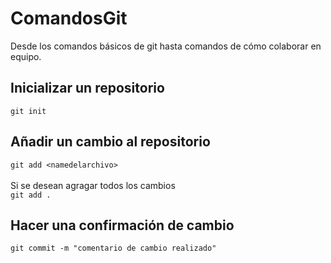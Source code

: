 # ComandosGit
Desde los comandos básicos de git hasta comandos de cómo colaborar en equipo.

## Inicializar un repositorio

`git init`

## Añadir un cambio al repositorio
`git add <namedelarchivo>`
<br><br>Si se desean agragar todos los cambios<br>`git add .`

## Hacer una confirmación de cambio
`git commit -m "comentario de cambio realizado"`

